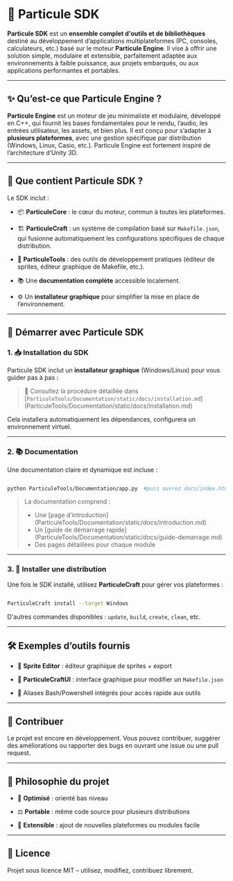 # 🌌 Particule SDK

**Particule SDK** est un **ensemble complet d'outils et de bibliothèques** destiné au développement d’applications multiplateformes (PC, consoles, calculateurs, etc.) basé sur le moteur **Particule Engine**. Il vise à offrir une solution simple, modulaire et extensible, parfaitement adaptée aux environnements à faible puissance, aux projets embarqués, ou aux applications performantes et portables.

---

## ✨ Qu’est-ce que Particule Engine ?

**Particule Engine** est un moteur de jeu minimaliste et modulaire, développé en C++, qui fournit les bases fondamentales pour le rendu, l’audio, les entrées utilisateur, les assets, et bien plus. Il est conçu pour s’adapter à **plusieurs plateformes**, avec une gestion spécifique par distribution (Windows, Linux, Casio, etc.). Particule Engine est fortement inspiré de l’architecture d’Unity 3D.

---

## 🧰 Que contient Particule SDK ?

Le SDK inclut :

* 📦 **ParticuleCore** : le cœur du moteur, commun à toutes les plateformes.

* 🏗️ **ParticuleCraft** : un système de compilation basé sur `Makefile.json`, qui fusionne automatiquement les configurations spécifiques de chaque distribution.

* 🧪 **ParticuleTools** : des outils de développement pratiques (éditeur de sprites, éditeur graphique de Makefile, etc.).

* 📚 Une **documentation complète** accessible localement.

* ⚙️ Un **installateur graphique** pour simplifier la mise en place de l’environnement.

---

## 🚀 Démarrer avec Particule SDK

### 1. 📥 Installation du SDK

Particule SDK inclut un **installateur graphique** (Windows/Linux) pour vous guider pas à pas :

> 🔗 Consultez la procédure détaillée dans \[`ParticuleTools/Documentation/static/docs/installation.md`](ParticuleTools/Documentation/static/docs/installation.md)

Cela installera automatiquement les dépendances, configurera un environnement virtuel.

---

### 2. 📚 Documentation

Une documentation claire et dynamique est incluse :

```bash

python ParticuleTools/Documentation/app.py  #puis ouvrez docs/index.html dans votre navigateur

```

> La documentation comprend :
>
> * Une \[page d’introduction](ParticuleTools/Documentation/static/docs/introduction.md)
> * Un \[guide de démarrage rapide](ParticuleTools/Documentation/static/docs/guide-demarrage.md)
> * Des pages détaillées pour chaque module

---

### 3. 🔧 Installer une distribution

Une fois le SDK installé, utilisez **ParticuleCraft** pour gérer vos plateformes :

```bash

ParticuleCraft install --target Windows

```

D'autres commandes disponibles : `update`, `build`, `create`, `clean`, etc.

---

## 🛠️ Exemples d’outils fournis

* 🎨 **Sprite Editor** : éditeur graphique de sprites + export

* 🧾 **ParticuleCraftUI** : interface graphique pour modifier un `Makefile.json`

* 📜 Aliases Bash/Powershell intégrés pour accès rapide aux outils

---

## 🤝 Contribuer

Le projet est encore en développement. Vous pouvez contribuer, suggérer des améliorations ou rapporter des bugs en ouvrant une issue ou une pull request.

---

## 🧠 Philosophie du projet

* 🔬 **Optimisé** : orienté bas niveau

* ⚖️ **Portable** : même code source pour plusieurs distributions

* 🧩 **Extensible** : ajout de nouvelles plateformes ou modules facile

---

## 📄 Licence

Projet sous licence MIT – utilisez, modifiez, contribuez librement.
